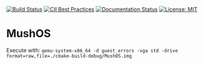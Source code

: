 [![Build Status](https://travis-ci.org/MilesArtemius/MushOS.svg?branch=master)](https://travis-ci.org/MilesArtemius/MushOS)
[![CII Best Practices](https://bestpractices.coreinfrastructure.org/projects/4018/badge)](https://bestpractices.coreinfrastructure.org/projects/4018)
[![Documentation Status](https://readthedocs.org/projects/mushos/badge/?version=latest)](https://mushos.readthedocs.io/en/latest/?badge=latest)
[![License: MIT](https://img.shields.io/badge/License-MIT-yellow.svg)](https://opensource.org/licenses/MIT)

# MushOS

Execute with: `qemu-system-x86_64 -d guest_errors -vga std -drive format=raw,file=./cmake-build-debug/MushOS.img`
